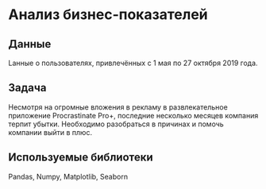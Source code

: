 # Анализ бизнес-показателей

## Данные

Lанные о пользователях, привлечённых с 1 мая по 27 октября 2019 года.

## Задача

Несмотря на огромные вложения в рекламу в развлекательное приложение Procrastinate Pro+, последние несколько месяцев компания терпит убытки. Необходимо разобраться в причинах и помочь компании выйти в плюс.

## Используемые библиотеки
Pandas,
Numpy,
Matplotlib,
Seaborn
